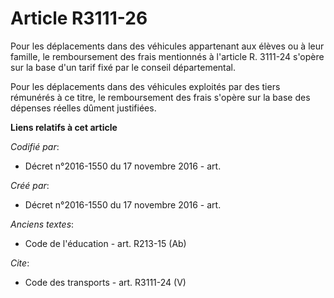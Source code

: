 # Article R3111-26

Pour les déplacements dans des véhicules appartenant aux élèves ou à leur famille, le remboursement des frais mentionnés à
l'article R. 3111-24 s'opère sur la base d'un tarif fixé par le conseil départemental. 

Pour les déplacements dans des véhicules exploités par des tiers rémunérés à ce titre, le remboursement des frais s'opère sur
la base des dépenses réelles dûment justifiées.

**Liens relatifs à cet article**

_Codifié par_:

  - Décret n°2016-1550 du 17 novembre 2016 - art.

_Créé par_:

  - Décret n°2016-1550 du 17 novembre 2016 - art.

_Anciens textes_:

  - Code de l'éducation - art. R213-15 (Ab)

_Cite_:

  - Code des transports - art. R3111-24 (V)
